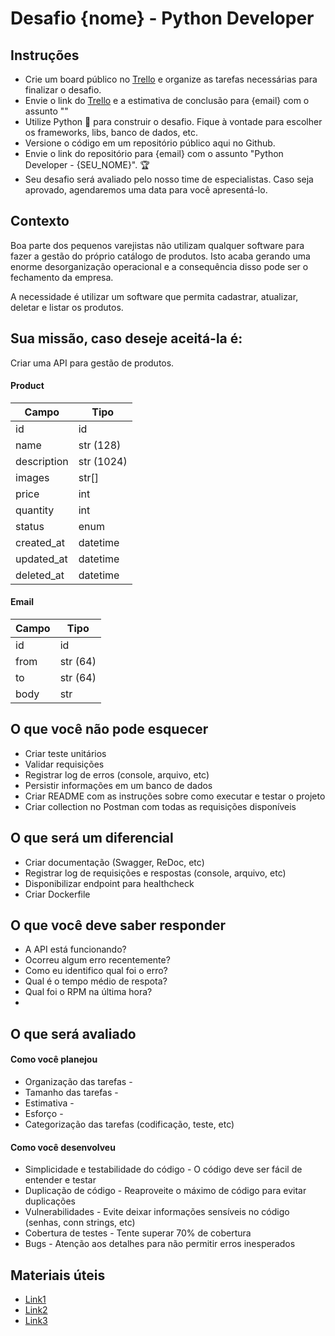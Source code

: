 # Desafio {nome} - Python Developer

## Instruções
* Crie um board público no [Trello](https://trello.com/) e organize as tarefas necessárias para finalizar o desafio.
* Envie o link do [Trello](https://trello.com/) e a estimativa de conclusão para {email} com o assunto ""
* Utilize Python :snake: para construir o desafio. Fique à vontade para escolher os frameworks, libs, banco de dados, etc.
* Versione o código em um repositório público aqui no Github.
* Envie o link do repositório para {email} com o assunto "Python Developer - {SEU_NOME}". :trophy:
* Seu desafio será avaliado pelo nosso time de especialistas. Caso seja aprovado, agendaremos uma data para você apresentá-lo.

## Contexto

Boa parte dos pequenos varejistas não utilizam qualquer software para fazer a gestão do próprio catálogo de produtos. Isto acaba gerando uma enorme desorganização operacional e a consequência disso pode ser o fechamento da empresa. 

A necessidade é utilizar um software que permita cadastrar, atualizar, deletar e listar os produtos.

## Sua missão, caso deseje aceitá-la é:

Criar uma API para gestão de produtos. 

#### Product

Campo   | Tipo
--------- | ------
id | id
name | str (128)
description | str (1024)
images | str[]
price | int 
quantity | int
status | enum
created_at | datetime
updated_at | datetime
deleted_at | datetime

#### Email

Campo   | Tipo
--------- | ------
id | id
from | str (64)
to | str (64)
body | str 

## O que você não pode esquecer

* Criar teste unitários
* Validar requisições
* Registrar log de erros (console, arquivo, etc)
* Persistir informações em um banco de dados
* Criar README com as instruções sobre como executar e testar o projeto
* Criar collection no Postman com todas as requisições disponíveis

## O que será um diferencial

* Criar documentação (Swagger, ReDoc, etc)
* Registrar log de requisições e respostas (console, arquivo, etc)
* Disponibilizar endpoint para healthcheck
* Criar Dockerfile

## O que você deve saber responder

* A API está funcionando?
* Ocorreu algum erro recentemente?
* Como eu identifico qual foi o erro?
* Qual é o tempo médio de respota?
* Qual foi o RPM na última hora?
* 

## O que será avaliado

#### Como você planejou

* Organização das tarefas - 
* Tamanho das tarefas -
* Estimativa - 
* Esforço -
* Categorização das tarefas (codificação, teste, etc)

#### Como você desenvolveu

* Simplicidade e testabilidade do código - O código deve ser fácil de entender e testar
* Duplicação de código - Reaproveite o máximo de código para evitar duplicações
* Vulnerabilidades - Evite deixar informações sensíveis no código (senhas, conn strings, etc)
* Cobertura de testes - Tente superar 70% de cobertura
* Bugs - Atenção aos detalhes para não permitir erros inesperados

## Materiais úteis

* [Link1](https://www.stone.com.br)
* [Link2](https://www.stone.com.br)
* [Link3](https://www.stone.com.br)
